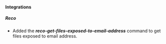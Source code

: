 
#### Integrations

##### Reco

- Added the ***reco-get-files-exposed-to-email-address*** command to get files exposed to email address.